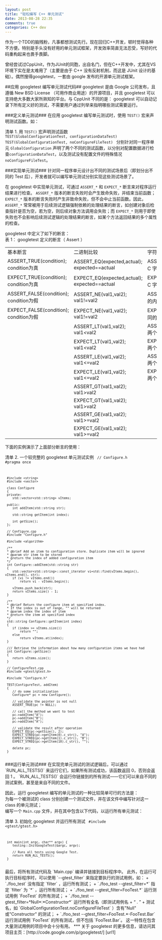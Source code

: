 ```yaml
---
layout: post
title: "轻松编写 C++ 单元测试"
date: 2013-08-28 22:35
comments: true
categories: C++ dev
---
```

作为一个TDD的脑残粉，凡事都想测试先行。现在回归C++开发，顿时觉得各种不方便。特别是手头没有好用的单元测试框架，开发效率简直无法忍受，写好的代码重构起来也畏手畏脚。
<!--more-->  
曾经尝试过CppUnit，作为JUnit的同胞，出自名门，但在C++开发中，尤其在VS环境下实在是太难用了（主要是由于 C++ 没有反射机制，而这是 JUnit 设计的基础）。偶然搜得googletest，一套由 google 发布的开源单元测试框架。

##应用 googletest 编写单元测试代码##
googletest 是由 Google 公司发布，且遵循 New BSD License （可用作商业用途）的开源项目，并且 googletest 可以支持绝大多数大家所熟知的平台。与 CppUnit 不同的是： googletest 可以自动记录下所有定义好的测试，不需要用户通过列举来指明哪些测试需要运行。  

###定义单元测试###
在应用 googletest 编写单元测试时，使用 `TEST()` 宏来声明测试函数。如：

清单 1. 用 `TEST()` 宏声明测试函数
<code>
	TEST(GlobalConfigurationTest, configurationDataTest) 
	TEST(GlobalConfigurationTest, noConfigureFileTest)
</code>
分别针对同一程序单元 `GlobalConfiguration` 声明了两个不同的测试函数，以分别对配置数据进行检查`configurationDataTest`，以及测试没有配置文件的特殊情况`noConfigureFileTest`。

###实现单元测试###
针对同一程序单元设计出不同的测试场景后（即划分出不同的 Test 后），开发者就可以编写单元测试分别实现这些测试场景了。

在 googletest 中实现单元测试，可通过 `ASSERT_*` 和 `EXPECT_*` 断言来对程序运行结果进行检查。 `ASSERT_*` 版本的断言失败时会产生致命失败，并结束当前函数； `EXPECT_*` 版本的断言失败时产生非致命失败，但不会中止当前函数。因此， `ASSERT_*` 常常被用于后续测试逻辑强制依赖的处理结果的断言，如创建对象后检查指针是否为空，若为空，则后续对象方法调用会失败；而 `EXPECT_*` 则用于即使失败也不会影响后续测试逻辑的处理结果的断言，如某个方法返回结果的多个属性的检查。

googletest 中定义了如下的断言：  
表 1： googletest 定义的断言（ Assert ）
<table>
	<tr>
		<td>基本断言</td>
		<td>二进制比较</td>
		<td>字符串比较</td>
	</tr>
	<tr>
		<td>ASSERT_TRUE(condition); condition为真</td>
		<td>ASSERT_EQ(expected,actual); expected==actual</td>
		<td>ASSERT_STREQ(expected_str,actual_str); 两个 C 字符串有相同的内容</td>
	</tr>
	<tr>
		<td>EXPECT_TRUE(condition); condition为真</td>
		<td>EXPECT_EQ(expected,actual); expected==actual</td>
		<td>EXPECT_STREQ(expected_str,actual_str); 两个 C 字符串有相同的内容</td>
	</tr>
	<tr>
		<td>ASSERT_FALSE(condition); condition为假</td>
		<td>ASSERT_NE(val1,val2); val1!=val2</td>
		<td>ASSERT_STRNE(str1,str2); 两个 C 字符串有不同的内容</td>
	</tr>
	<tr>
		<td>EXPECT_FALSE(condition); condition为假</td>
		<td>EXPECT_NE(val1,val2); val1!=val2</td>
		<td>EXPECT_STRNE(str1,str2); 两个 C 字符串有不同的内容</td>
	</tr>
	<tr>
		<td></td>
		<td>ASSERT_LT(val1,val2); val1&ltval2</td>
		<td>ASSERT_STRCASEEQ(expected_str,actual_str); 两个 C 字符串有相同的内容，忽略大小写</td>
	</tr>
	<tr>
		<td></td>
		<td>EXPECT_LT(val1,val2); val1&ltval2</td>
		<td>EXPECT_STRCASEEQ(expected_str,actual_str); 两个 C 字符串有相同的内容，忽略大小写</td>
	</tr>
	<tr>
		<td></td>
		<td>ASSERT_LE(val1,val2); val1&lt=val2</td>
		<td>ASSERT_STRCASENE(expected_str,actual_str); 两个 C 字符串有不同的内容，忽略大小写</td>
	</tr>
	<tr>
		<td></td>
		<td>EXPECT_LE(val1,val2); val1&lt=val2</td>
		<td>EXPECT_STRCASENE(expected_str,actual_str); 两个 C 字符串有不同的内容，忽略大小写</td>
	</tr>
	<tr>
		<td></td>
		<td>ASSERT_GT(val1,val2); val1&gtval2</td>
		<td></td>
	</tr>
	<tr>
		<td></td>
		<td>EXPECT_GT(val1,val2); val1&gtval2</td>
		<td></td>
	</tr>
	<tr>
		<td></td>
		<td>ASSERT_GE(val1,val2); val1&gt=val2</td>
		<td></td>
	</tr>
	<tr>
		<td></td>
		<td>EXPECT_GE(val1,val2); val1&gt=val2</td>
		<td></td>
	</tr>
</table>
下面的实例演示了上面部分断言的使用：

清单 2. 一个较完整的 googletest 单元测试实例
<code>
	// Configure.h 
	 #pragma once 

	 #include <string> 
	 #include <vector> 

	 class Configure 
	 { 
	 private: 
	    std::vector<std::string> vItems; 

	 public: 
	    int addItem(std::string str); 

	    std::string getItem(int index); 

	    int getSize(); 
	 }; 

	 // Configure.cpp 
	 #include "Configure.h" 

	 #include <algorithm> 

	 /** 
	 * @brief Add an item to configuration store. Duplicate item will be ignored 
	 * @param str item to be stored 
	 * @return the index of added configuration item 
	 */ 
	 int Configure::addItem(std::string str) 
	 { 
		std::vector<std::string>::const_iterator vi=std::find(vItems.begin(), vItems.end(), str); 
	    if (vi != vItems.end()) 
	        return vi - vItems.begin(); 

	    vItems.push_back(str); 
	    return vItems.size() - 1; 
	 } 

	 /** 
	 * @brief Return the configure item at specified index. 
	 * If the index is out of range, "" will be returned 
	 * @param index the index of item 
	 * @return the item at specified index 
	 */ 
	 std::string Configure::getItem(int index) 
	 { 
	    if (index >= vItems.size()) 
	        return ""; 
	    else 
	        return vItems.at(index); 
	 } 

	 /// Retrieve the information about how many configuration items we have had 
	 int Configure::getSize() 
	 { 
	    return vItems.size(); 
	 } 

	 // ConfigureTest.cpp 
	 #include <gtest/gtest.h> 

	 #include "Configure.h" 

	 TEST(ConfigureTest, addItem) 
	 { 
	    // do some initialization 
	    Configure* pc = new Configure(); 
	    
	    // validate the pointer is not null 
	    ASSERT_TRUE(pc != NULL); 

	    // call the method we want to test 
	    pc->addItem("A"); 
	    pc->addItem("B"); 
	    pc->addItem("A"); 

	    // validate the result after operation 
	    EXPECT_EQ(pc->getSize(), 2); 
	    EXPECT_STREQ(pc->getItem(0).c_str(), "A"); 
	    EXPECT_STREQ(pc->getItem(1).c_str(), "B"); 
	    EXPECT_STREQ(pc->getItem(10).c_str(), ""); 

	    delete pc; 
	 }
</code>
###运行单元测试###
在实现完单元测试的测试逻辑后，可以通过 `RUN_ALL_TESTS()` 来运行它们，如果所有测试成功，该函数返回 0，否则会返回 1 。 `RUN_ALL_TESTS()` 会运行你链接到的所有测试――它们可以来自不同的测试案例，甚至是来自不同的文件。

因此，运行 googletest 编写的单元测试的一种比较简单可行的方法是：  
为每一个被测试的 class 分别创建一个测试文件，并在该文件中编写针对这一 class 的单元测试；  
编写一个 `Main.cpp` 文件，并在其中包含以下代码，以运行所有单元测试：

清单 3. 初始化 googletest 并运行所有测试
<code>
	#include <gtest/gtest.h> 

	 int main(int argc, char** argv) { 
	    testing::InitGoogleTest(&argc, argv); 

	    // Runs all tests using Google Test. 
	    return RUN_ALL_TESTS(); 
	 }
</code>
最后，将所有测试代码及 `Main.cpp` 编译并链接到目标程序中。  
此外，在运行可执行目标程序时，可以使用 `--gtest_filter` 来指定要执行的测试用例，如：  
+ `./foo_test` 没有指定 `filter` ，运行所有测试；
+ `./foo_test --gtest_filter=*` 指定 `filter` 为 `*` ，运行所有测试；
+ `./foo_test --gtest_filter=FooTest.*` 运行测试用例 `FooTest` 的所有测试；
+ `./foo_test --gtest_filter=*Null*:*Constructor*` 运行所有全名（即测试用例名 + “ . ” + 测试名，如 `GlobalConfigurationTest.noConfigureFileTest` ）含有"Null" 或"Constructor" 的测试；
+ `./foo_test --gtest_filter=FooTest.*-FooTest.Bar` 运行测试用例 `FooTest` 的所有测试，但不包括 `FooTest.Bar`。
这一特性在包含大量测试用例的项目中会十分有用。
***
关于 googletest 的更多信息，请访问其项目主页：[http://code.google.com/p/googletest/] [url1]

[url1]:http://code.google.com/p/googletest/ 

